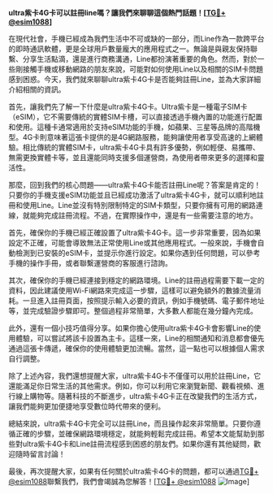 **ultra紫卡4G卡可以註冊line嗎？讓我們來聊聊這個熱門話題！[[TG💪+ @esim1088](https://t.me/s/esim1088)]**

在現代社會，手機已經成為我們生活中不可或缺的一部分，而Line作為一款跨平台的即時通訊軟體，更是全球用戶數量龐大的應用程式之一。無論是與親友保持聯繫、分享生活點滴，還是進行商務溝通，Line都扮演著重要的角色。然而，對於一些剛接觸手機或移動網路的朋友來說，可能對如何使用Line以及相關的SIM卡問題感到困惑。今天，我們就來聊聊ultra紫卡4G卡是否能夠註冊Line，並為大家詳細介紹相關的資訊。

首先，讓我們先了解一下什麼是ultra紫卡4G卡。Ultra紫卡是一種電子SIM卡（eSIM），它不需要傳統的實體SIM卡槽，可以直接透過手機內置的功能進行配置和使用。這種卡通常適用於支持eSIM功能的手機，如蘋果、三星等品牌的高階機型。4G卡則意味著這張卡提供的是4G網路服務，能夠讓使用者享受高速的上網體驗。相比傳統的實體SIM卡，ultra紫卡4G卡具有許多優勢，例如輕便、易攜帶、無需更換實體卡等，並且還能同時支援多個運營商，為使用者帶來更多的選擇和靈活性。

那麼，回到我們的核心問題——ultra紫卡4G卡能否註冊Line呢？答案是肯定的！只要你的手機支援eSIM功能並且已經成功激活了ultra紫卡4G卡，就可以順利地註冊和使用Line。Line並沒有特別限制特定的SIM卡類型，只要你擁有可用的網路連線，就能夠完成註冊流程。不過，在實際操作中，還是有一些需要注意的地方。

首先，確保你的手機已經正確設置了ultra紫卡4G卡。這一步非常重要，因為如果設定不正確，可能會導致無法正常使用Line或其他應用程式。一般來說，手機會自動檢測到已安裝的eSIM卡，並提示你進行設定。如果你遇到任何問題，可以參考手機的操作手冊，或者聯繫運營商的客服進行諮詢。

其次，確保你的手機已經連接到穩定的網路環境。Line的註冊過程需要下載一定的資料，因此建議使用Wi-Fi網路來完成這一步驟，這樣可以避免額外的數據流量消耗。一旦進入註冊頁面，按照提示輸入必要的資訊，例如手機號碼、電子郵件地址等，並完成驗證步驟即可。整個過程非常簡單，大多數人都能在幾分鐘內完成。

此外，還有一個小技巧值得分享。如果你擔心使用ultra紫卡4G卡會影響Line的使用體驗，可以嘗試將該卡設置為主卡。這樣一來，Line的相關通知和消息都會優先通過這張卡傳遞，確保你的使用體驗更加流暢。當然，這一點也可以根據個人需求自行調整。

除了上述內容，我們還想提醒大家，ultra紫卡4G卡不僅僅可以用於註冊Line，它還能滿足你日常生活的其他需求。例如，你可以利用它來瀏覽新聞、觀看視頻、進行線上購物等。隨著科技的不斷進步，ultra紫卡4G卡正在改變我們的生活方式，讓我們能夠更加便捷地享受數位時代帶來的便利。

總結來說，ultra紫卡4G卡完全可以註冊Line，而且操作起來非常簡單。只要你遵循正確的步驟，並確保網路環境穩定，就能夠輕鬆完成註冊。希望本文能幫助到那些對ultra紫卡4G卡和Line註冊流程感到困惑的朋友們。如果你還有其他疑問，歡迎隨時留言討論！

最後，再次提醒大家，如果有任何關於ultra紫卡4G卡的問題，都可以通過[TG💪+ @esim1088](https://t.me/s/esim1088)聯繫我們，我們會竭誠為您解答！[[TG💪+ @esim1088](https://t.me/s/esim1088) ![Image](https://i.postimg.cc/4NQfJmqS/Snipaste-2025-05-13-00-14-12.png)]